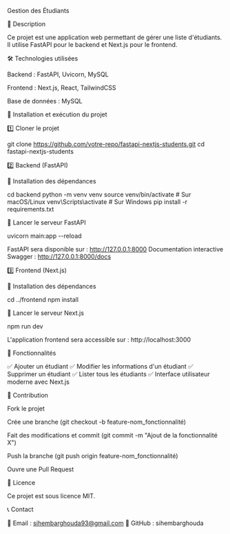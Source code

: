 Gestion des Étudiants

📌 Description

Ce projet est une application web permettant de gérer une liste d'étudiants.
Il utilise FastAPI pour le backend et Next.js pour le frontend.

🛠 Technologies utilisées

Backend : FastAPI, Uvicorn, MySQL

Frontend : Next.js, React, TailwindCSS

Base de données : MySQL

🚀 Installation et exécution du projet

1️⃣ Cloner le projet

git clone https://github.com/votre-repo/fastapi-nextjs-students.git
cd fastapi-nextjs-students

2️⃣ Backend (FastAPI)

📌 Installation des dépendances

cd backend
python -m venv venv
source venv/bin/activate  # Sur macOS/Linux
venv\Scripts\activate  # Sur Windows
pip install -r requirements.txt

🚀 Lancer le serveur FastAPI

uvicorn main:app --reload

FastAPI sera disponible sur : http://127.0.0.1:8000
Documentation interactive Swagger : http://127.0.0.1:8000/docs

3️⃣ Frontend (Next.js)

📌 Installation des dépendances

cd ../frontend
npm install

🚀 Lancer le serveur Next.js

npm run dev

L'application frontend sera accessible sur : http://localhost:3000

📌 Fonctionnalités

✅ Ajouter un étudiant
✅ Modifier les informations d'un étudiant
✅ Supprimer un étudiant
✅ Lister tous les étudiants
✅ Interface utilisateur moderne avec Next.js

🤝 Contribution

Fork le projet

Crée une branche (git checkout -b feature-nom_fonctionnalité)

Fait des modifications et commit (git commit -m "Ajout de la fonctionnalité X")

Push la branche (git push origin feature-nom_fonctionnalité)

Ouvre une Pull Request

📜 Licence

Ce projet est sous licence MIT.

📞 Contact

📧 Email : sihembarghouda93@gmail.com
📌 GitHub : sihembarghouda
